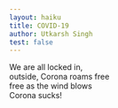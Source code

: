 ```yaml
---
layout: haiku
title: COVID-19
author: Utkarsh Singh
test: false
---
```


We are all locked in,<br>
outside, Corona roams free<br>
free as the wind blows<br>
Corona sucks!